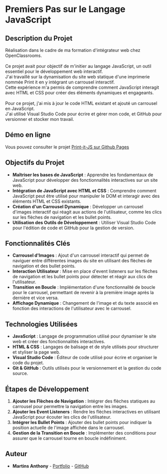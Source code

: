 # Premiers Pas sur le Langage JavaScript

## Description du Projet

Réalisation dans le cadre de ma formation d'intégrateur web chez OpenClassrooms.<br><br>
Ce projet avait pour objectif de m'initier au langage JavaScript, un outil essentiel pour le développement web interactif.<br>
J'ai travaillé sur la dynamisation du site web statique d'une imprimerie nommée Print it en y intégrant un carrousel interactif.<br>
Cette expérience m'a permis de comprendre comment JavaScript interagit avec HTML et CSS pour créer des éléments dynamiques et engageants.
<br>
<br>
Pour ce projet, j'ai mis à jour le code HTML existant et ajouté un carrousel en JavaScript.<br>
J'ai utilisé Visual Studio Code pour écrire et gérer mon code, et GitHub pour versionner et stocker mon travail.

## Démo en ligne

Vous pouvez consulter le projet [Print-it-JS sur Github Pages](https://martins-anthony.github.io/Print-it-JS/)

## Objectifs du Projet

- **Maîtriser les bases de JavaScript** : Apprendre les fondamentaux de JavaScript pour développer des fonctionnalités interactives sur un site web.
- **Intégration de JavaScript avec HTML et CSS** : Comprendre comment JavaScript peut être utilisé pour manipuler le DOM et interagir avec des éléments HTML et CSS existants.
- **Création d'un Carrousel Dynamique** : Développer un carrousel d'images interactif qui réagit aux actions de l'utilisateur, comme les clics sur les flèches de navigation et les bullet points.
- **Utilisation des Outils de Développement** : Utiliser Visual Studio Code pour l'édition de code et GitHub pour la gestion de version.

## Fonctionnalités Clés

- **Carrousel d'Images** : Ajout d'un carrousel interactif qui permet de naviguer entre différentes images du site en utilisant des flèches de navigation et des bullet points.
- **Interaction Utilisateur** : Mise en place d'event listeners sur les flèches de navigation et les bullet points pour détecter et réagir aux clics de l'utilisateur.
- **Transition en Boucle** : Implémentation d'une fonctionnalité de boucle pour le carrousel, permettant de revenir à la première image après la dernière et vice versa.
- **Affichage Dynamique** : Changement de l'image et du texte associé en fonction des interactions de l'utilisateur avec le carrousel.

## Technologies Utilisées

- **JavaScript** : Langage de programmation utilisé pour dynamiser le site web et créer des fonctionnalités interactives.
- **HTML & CSS** : Langages de balisage et de style utilisés pour structurer et styliser la page web.
- **Visual Studio Code** : Éditeur de code utilisé pour écrire et organiser le code du projet.
- **Git & GitHub** : Outils utilisés pour le versionnement et la gestion du code source.

## Étapes de Développement

1. **Ajouter les Flèches de Navigation** : Intégrer des flèches statiques au carrousel pour permettre la navigation entre les images.
2. **Ajouter les Event Listeners** : Rendre les flèches interactives en utilisant JavaScript pour écouter les clics de l'utilisateur.
3. **Intégrer les Bullet Points** : Ajouter des bullet points pour indiquer la position actuelle de l'image affichée dans le carrousel.
4. **Gestion de la Transition en Boucle** : Implémenter des conditions pour assurer que le carrousel tourne en boucle indéfiniment.

## Auteur

- **Martins Anthony** - [Portfolio](https://webcraft-anthony.com/) - [GitHub](https://github.com/Martins-Anthony)
